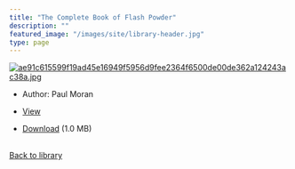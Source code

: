 ```yaml
---
title: "The Complete Book of Flash Powder"
description: ""
featured_image: "/images/site/library-header.jpg"
type: page
---
```


<a href="https://drive.google.com/file/d/1V-u_xJpztiiFt2LxcK54xQGCDziOtu5t/view" target="_blank">![ae91c615599f19ad45e16949f5956d9fee2364f6500de00de362a124243ac38a.jpg](/images/library/ae91c615599f19ad45e16949f5956d9fee2364f6500de00de362a124243ac38a.jpg)</a>
* Author: Paul Moran
* <a href="https://drive.google.com/file/d/1V-u_xJpztiiFt2LxcK54xQGCDziOtu5t/view" target="_blank">View</a>

* [Download](https://drive.google.com/uc?export=download&id=1V-u_xJpztiiFt2LxcK54xQGCDziOtu5t) (1.0 MB)

<br />[Back to library](/library/)
